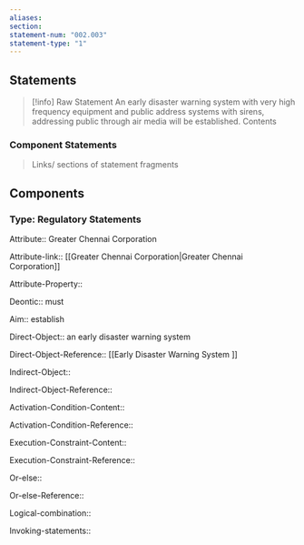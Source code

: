 ```yaml
---
aliases: 
section: 
statement-num: "002.003"
statement-type: "1"
---
```

## Statements 
> [!info] Raw Statement
>  An early disaster warning system with very high frequency equipment and public address systems with sirens, addressing public through air media will be established. 
> Contents

### Component Statements
> Links/ sections of statement fragments 


## Components

### Type: Regulatory Statements
Attribute:: Greater Chennai Corporation

Attribute-link:: [[Greater Chennai Corporation|Greater Chennai Corporation]]

Attribute-Property::


Deontic:: must 


Aim:: establish 


Direct-Object:: an early disaster warning system 

Direct-Object-Reference:: [[Early Disaster Warning System ]]


Indirect-Object::

Indirect-Object-Reference::


Activation-Condition-Content::

Activation-Condition-Reference::


Execution-Constraint-Content::

Execution-Constraint-Reference::


Or-else::

Or-else-Reference::


Logical-combination::


Invoking-statements::
